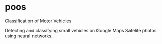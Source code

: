 # poos
Classification of Motor Vehicles

Detecting and classifying small vehicles on Google Maps Satelite photos using neural networks. 
